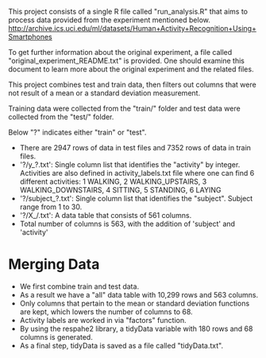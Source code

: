 This project consists of a single R file called "run_analysis.R" that aims to process data provided from the experiment mentioned below.
http://archive.ics.uci.edu/ml/datasets/Human+Activity+Recognition+Using+Smartphones

To get further information about the original experiment, a file called "original_experiment_README.txt" is provided. One should examine this document to learn more about the original experiment and the related files.


This project combines test and train data, then filters out columns that were not result of a mean or a standard deviation measurement. 

Training data were collected from the "train/" folder and test data were collected from the "test/" folder.

Below "?" indicates either "train" or "test".

- There are 2947 rows of data in test files and 7352 rows of data in train files.
- '?/y_?.txt': Single column list that identifies the "activity" by integer. Activities are also defined in activity\_labels.txt file where one can find 6 different activities: 1 WALKING, 2 WALKING\_UPSTAIRS, 3 WALKING\_DOWNSTAIRS, 4 SITTING, 5 STANDING, 6 LAYING
- '?/subject_?.txt': Single column list that identifies the "subject". Subject range from 1 to 30.
- '?/X_/.txt': A data table that consists of 561 columns.
- Total number of columns is 563, with the addition of 'subject' and 'activity'


Merging Data
=========================================
- We first combine train and test data.
- As a result we have a "all" data table with 10,299 rows and 563 columns. 
- Only columns that pertain to the mean or standard deviation functions are kept, which lowers the number of columns to 68.
- Activity labels are worked in via "factors" function.
- By using the respahe2 library, a tidyData variable with 180 rows and 68 columns is generated.
- As a final step, tidyData is saved as a file called "tidyData.txt".
